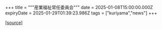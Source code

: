 +++
title = """産業福祉常任委員会"""
date = 2025-01-08T15:00:00.000Z
expiryDate = 2025-01-29T01:39:23.986Z
tags = ["kuriyama","news"]
+++


[[source]](https://www.town.kuriyama.hokkaido.jp/site/gikai/29932.html)
